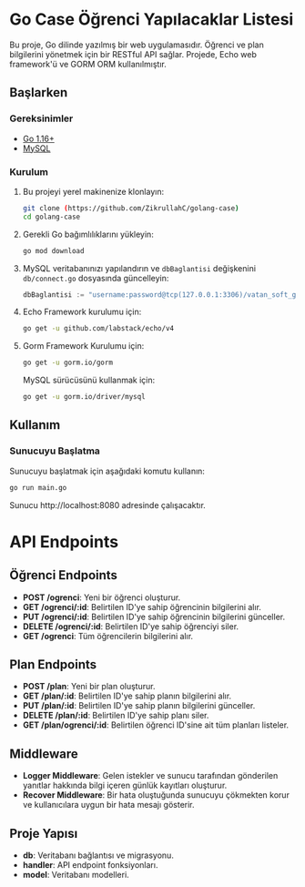 # Go Case Öğrenci Yapılacaklar Listesi

Bu proje, Go dilinde yazılmış bir web uygulamasıdır. Öğrenci ve plan bilgilerini yönetmek için bir RESTful API sağlar. Projede, Echo web framework'ü ve GORM ORM kullanılmıştır.

## Başlarken

### Gereksinimler

- [Go 1.16+](https://golang.org/doc/install)
- [MySQL](https://www.mysql.com/downloads/)

### Kurulum

1. Bu projeyi yerel makinenize klonlayın:

    ```sh
    git clone (https://github.com/ZikrullahC/golang-case)
    cd golang-case
    ```

2. Gerekli Go bağımlılıklarını yükleyin:

    ```sh
    go mod download
    ```
   

3. MySQL veritabanınızı yapılandırın ve `dbBaglantisi` değişkenini `db/connect.go` dosyasında güncelleyin:

    ```go
    dbBaglantisi := "username:password@tcp(127.0.0.1:3306)/vatan_soft_go_staj_case?charset=utf8mb4&parseTime=True&loc=Local"
    ```
4. Echo Framework kurulumu için:
    ```sh
    go get -u github.com/labstack/echo/v4
    ```
5. Gorm Framework Kurulumu için:
   ```sh
   go get -u gorm.io/gorm
   ```
   MySQL sürücüsünü kullanmak için:
   ```sh
   go get -u gorm.io/driver/mysql
   ```
   

## Kullanım

### Sunucuyu Başlatma

Sunucuyu başlatmak için aşağıdaki komutu kullanın:

```sh
go run main.go
```

Sunucu http://localhost:8080 adresinde çalışacaktır.

# API Endpoints

## Öğrenci Endpoints
- **POST /ogrenci**: Yeni bir öğrenci oluşturur.
- **GET /ogrenci/:id**: Belirtilen ID'ye sahip öğrencinin bilgilerini alır.
- **PUT /ogrenci/:id**: Belirtilen ID'ye sahip öğrencinin bilgilerini günceller.
- **DELETE /ogrenci/:id**: Belirtilen ID'ye sahip öğrenciyi siler.
- **GET /ogrenci**: Tüm öğrencilerin bilgilerini alır.

## Plan Endpoints
- **POST /plan**: Yeni bir plan oluşturur.
- **GET /plan/:id**: Belirtilen ID'ye sahip planın bilgilerini alır.
- **PUT /plan/:id**: Belirtilen ID'ye sahip planın bilgilerini günceller.
- **DELETE /plan/:id**: Belirtilen ID'ye sahip planı siler.
- **GET /plan/ogrenci/:id**: Belirtilen öğrenci ID'sine ait tüm planları listeler.

## Middleware
- **Logger Middleware**: Gelen istekler ve sunucu tarafından gönderilen yanıtlar hakkında bilgi içeren günlük kayıtları oluşturur.
- **Recover Middleware**: Bir hata oluştuğunda sunucuyu çökmekten korur ve kullanıcılara uygun bir hata mesajı gösterir.

## Proje Yapısı
- **db**: Veritabanı bağlantısı ve migrasyonu.
- **handler**: API endpoint fonksiyonları.
- **model**: Veritabanı modelleri.
